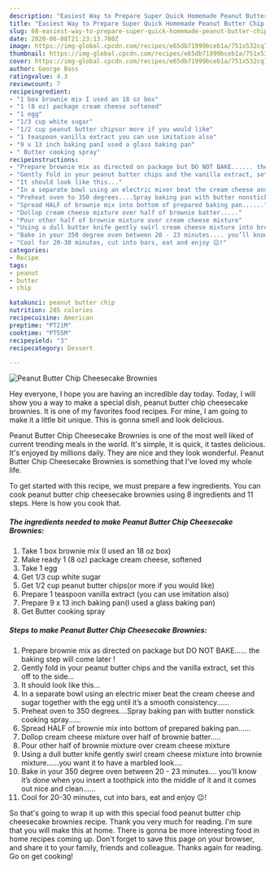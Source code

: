 ```yaml
---
description: "Easiest Way to Prepare Super Quick Homemade Peanut Butter Chip Cheesecake Brownies"
title: "Easiest Way to Prepare Super Quick Homemade Peanut Butter Chip Cheesecake Brownies"
slug: 68-easiest-way-to-prepare-super-quick-homemade-peanut-butter-chip-cheesecake-brownies
date: 2020-06-08T21:23:13.780Z
image: https://img-global.cpcdn.com/recipes/e65db71999bceb1a/751x532cq70/peanut-butter-chip-cheesecake-brownies-recipe-main-photo.jpg
thumbnail: https://img-global.cpcdn.com/recipes/e65db71999bceb1a/751x532cq70/peanut-butter-chip-cheesecake-brownies-recipe-main-photo.jpg
cover: https://img-global.cpcdn.com/recipes/e65db71999bceb1a/751x532cq70/peanut-butter-chip-cheesecake-brownies-recipe-main-photo.jpg
author: George Bass
ratingvalue: 4.3
reviewcount: 7
recipeingredient:
- "1 box brownie mix I used an 18 oz box"
- "1 (8 oz) package cream cheese softened"
- "1 egg"
- "1/3 cup white sugar"
- "1/2 cup peanut butter chipsor more if you would like"
- "1 teaspoon vanilla extract you can use imitation also"
- "9 x 13 inch baking panI used a glass baking pan"
- " Butter cooking spray"
recipeinstructions:
- "Prepare brownie mix as directed on package but DO NOT BAKE...... the baking step will come later !"
- "Gently fold in your peanut butter chips and the vanilla extract, set this off to the side..."
- "It should look like this..."
- "In a separate bowl using an electric mixer beat the cream cheese and sugar together with the egg until it’s a smooth consistency......"
- "Preheat oven to 350 degrees....Spray baking pan with butter nonstick cooking spray......"
- "Spread HALF of brownie mix into bottom of prepared baking pan......"
- "Dollop cream cheese mixture over half of brownie batter....."
- "Pour other half of brownie mixture over cream cheese mixture"
- "Using a dull butter knife gently swirl cream cheese mixture into brownie mixture......you want it to have a marbled look...."
- "Bake in your 350 degree oven between 20 - 23 minutes.... you’ll know it’s done when you insert a toothpick into the middle of it and it comes out nice and clean......"
- "Cool for 20-30 minutes, cut into bars, eat and enjoy 😉!"
categories:
- Recipe
tags:
- peanut
- butter
- chip

katakunci: peanut butter chip 
nutrition: 285 calories
recipecuisine: American
preptime: "PT21M"
cooktime: "PT55M"
recipeyield: "3"
recipecategory: Dessert

---
```



![Peanut Butter Chip Cheesecake Brownies](https://img-global.cpcdn.com/recipes/e65db71999bceb1a/751x532cq70/peanut-butter-chip-cheesecake-brownies-recipe-main-photo.jpg)

Hey everyone, I hope you are having an incredible day today. Today, I will show you a way to make a special dish, peanut butter chip cheesecake brownies. It is one of my favorites food recipes. For mine, I am going to make it a little bit unique. This is gonna smell and look delicious.

Peanut Butter Chip Cheesecake Brownies is one of the most well liked of current trending meals in the world. It's simple, it is quick, it tastes delicious. It's enjoyed by millions daily. They are nice and they look wonderful. Peanut Butter Chip Cheesecake Brownies is something that I've loved my whole life.




To get started with this recipe, we must prepare a few ingredients. You can cook peanut butter chip cheesecake brownies using 8 ingredients and 11 steps. Here is how you cook that.

<!--inarticleads1-->

##### The ingredients needed to make Peanut Butter Chip Cheesecake Brownies:

1. Take 1 box brownie mix (I used an 18 oz box)
1. Make ready 1 (8 oz) package cream cheese, softened
1. Take 1 egg
1. Get 1/3 cup white sugar
1. Get 1/2 cup peanut butter chips(or more if you would like)
1. Prepare 1 teaspoon vanilla extract (you can use imitation also)
1. Prepare 9 x 13 inch baking pan(I used a glass baking pan)
1. Get  Butter cooking spray




<!--inarticleads2-->

##### Steps to make Peanut Butter Chip Cheesecake Brownies:

1. Prepare brownie mix as directed on package but DO NOT BAKE...... the baking step will come later !
1. Gently fold in your peanut butter chips and the vanilla extract, set this off to the side...
1. It should look like this...
1. In a separate bowl using an electric mixer beat the cream cheese and sugar together with the egg until it’s a smooth consistency......
1. Preheat oven to 350 degrees....Spray baking pan with butter nonstick cooking spray......
1. Spread HALF of brownie mix into bottom of prepared baking pan......
1. Dollop cream cheese mixture over half of brownie batter.....
1. Pour other half of brownie mixture over cream cheese mixture
1. Using a dull butter knife gently swirl cream cheese mixture into brownie mixture......you want it to have a marbled look....
1. Bake in your 350 degree oven between 20 - 23 minutes.... you’ll know it’s done when you insert a toothpick into the middle of it and it comes out nice and clean......
1. Cool for 20-30 minutes, cut into bars, eat and enjoy 😉!




So that's going to wrap it up with this special food peanut butter chip cheesecake brownies recipe. Thank you very much for reading. I'm sure that you will make this at home. There is gonna be more interesting food in home recipes coming up. Don't forget to save this page on your browser, and share it to your family, friends and colleague. Thanks again for reading. Go on get cooking!
